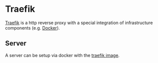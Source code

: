 # Traefik

[Traefik](https://github.com/traefik/traefik) is a http reverse proxy with
a special integration of infrastructure components (e.g. [Docker](./docker.md)).

## Server

A server can be setup via docker with the
[traefik image](./docker-images/traefik.md).
